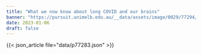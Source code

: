```yaml
---
title: "What we now know about long COVID and our brains"
banner: "https://pursuit.unimelb.edu.au/__data/assets/image/0029/77294/What-we-now-know-about-long-COVID-and-our-brains_c4a7c13e-4fed-47fb-8d99-c4ba03bb9824.jpg"
date: 2023-01-06
draft: false
---
```


{{< json_article file="data/p77283.json" >}}